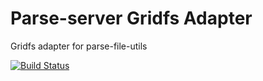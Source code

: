 # Parse-server Gridfs Adapter

Gridfs adapter for parse-file-utils

[![Build Status](https://travis-ci.org/c0va23/parse-server-gridfs-adapter.svg?branch=master)](https://travis-ci.org/c0va23/parse-server-gridfs-adapter)
